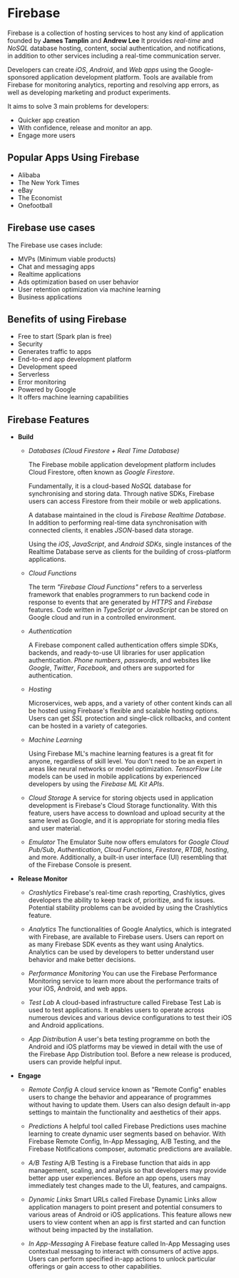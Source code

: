 # Firebase

Firebase is a collection of hosting services to host any kind of application founded by **James Tamplin**
and **Andrew Lee** It provides *real-time* and *NoSQL* database hosting, content, social authentication, and notifications, in addition to other services including a real-time communication server.

Developers can create *iOS*, *Android*, and *Web apps* using the Google-sponsored application development platform. Tools are available from Firebase for monitoring analytics, reporting and resolving app errors, as well as developing marketing and product experiments.

It aims to solve 3 main problems for developers:
- Quicker app creation
- With confidence, release and monitor an app.
- Engage more users

## Popular Apps Using Firebase
- Alibaba
- The New York Times
- eBay 
- The Economist
- Onefootball

## Firebase use cases
The Firebase use cases include:
- MVPs (Minimum viable products)
- Chat and messaging apps
- Realtime applications
- Ads optimization based on user behavior
- User retention optimization via machine learning
- Business applications

## Benefits of using Firebase
- Free to start (Spark plan is free)
- Security
- Generates traffic to apps
- End-to-end app development platform
- Development speed
- Serverless
- Error monitoring
- Powered by Google
- It offers machine learning capabilities

## Firebase Features

* __Build__
  * _Databases (Cloud Firestore + Real Time Database)_  

    The Firebase mobile application development platform includes Cloud Firestore, often known as _Google Firestore_.

    Fundamentally, it is a cloud-based _NoSQL_ database for synchronising and storing data. Through native SDKs, Firebase users can access Firestore from their mobile or web applications.

    A database maintained in the cloud is _Firebase Realtime Database_. In addition to performing real-time data synchronisation with connected clients, it enables _JSON_-based data storage.

    Using the _iOS_, _JavaScript_, and _Android SDKs_, single instances of the Realtime Database serve as clients for the building of cross-platform applications.

  * _Cloud Functions_

    The term _"Firebase Cloud Functions"_ refers to a serverless framework that enables programmers to run backend code in response to events that are generated by _HTTPS_ and _Firebase_ features. Code written in _TypeScript_ or _JavaScript_ can be stored on Google cloud and run in a controlled environment.

  * _Authentication_
   
    A Firebase component called authentication offers simple SDKs, backends, and ready-to-use UI libraries for user application authentication. _Phone numbers_, _passwords_, and websites like _Google_, _Twitter_, _Facebook_, and others are supported for authentication.

  * _Hosting_

    Microservices, web apps, and a variety of other content kinds can all be hosted using Firebase's flexible and scalable hosting options. Users can get _SSL_ protection and single-click rollbacks, and content can be hosted in a variety of categories.

  * _Machine Learning_
  
    Using Firebase ML's machine learning features is a great fit for anyone, regardless of skill level. You don't need to be an expert in areas like neural networks or model optimization. _TensorFlow Lite_ models can be used in mobile applications by experienced developers by using the _Firebase ML Kit APIs_.

  * _Cloud Storage_
    A service for storing objects used in application development is Firebase's Cloud Storage functionality. With this feature, users have access to download and upload security at the same level as Google, and it is appropriate for storing media files and user material.

  * _Emulator_
    The Emulator Suite now offers emulators for _Google Cloud Pub/Sub_, _Authentication_, _Cloud Functions_, _Firestore_, _RTDB_, _hosting_, and more. Additionally, a built-in user interface (UI) resembling that of the Firebase Console is present.
  
* __Release Monitor__
  * _Crashlytics_
    Firebase's real-time crash reporting, Crashlytics, gives developers the ability to keep track of, prioritize, and fix issues. Potential stability problems can be avoided by using the Crashlytics feature.

  * _Analytics_
    The functionalities of Google Analytics, which is integrated with Firebase, are available to Firebase users. Users can report on as many Firebase SDK events as they want using Analytics. Analytics can be used by developers to better understand user behavior and make better decisions.
    
  * _Performance Monitoring_
    You can use the Firebase Performance Monitoring service to learn more about the performance traits of your iOS, Android, and web apps.

  * _Test Lab_
    A cloud-based infrastructure called Firebase Test Lab is used to test applications. It enables users to operate across numerous devices and various device configurations to test their iOS and Android applications.

  * _App Distribution_
    A user's beta testing programme on both the Android and iOS platforms may be viewed in detail with the use of the Firebase App Distribution tool. Before a new release is produced, users can provide helpful input.
  
* __Engage__
  * _Remote Config_
    A cloud service known as "Remote Config" enables users to change the behavior and appearance of programmes without having to update them. Users can also design default in-app settings to maintain the functionality and aesthetics of their apps.

  * _Predictions_
    A helpful tool called Firebase Predictions uses machine learning to create dynamic user segments based on behavior. With Firebase Remote Config, In-App Messaging, A/B Testing, and the Firebase Notifications composer, automatic predictions are available.

  * _A/B Testing_
    A/B Testing is a Firebase function that aids in app management, scaling, and analysis so that developers may provide better app user experiences. Before an app opens, users may immediately test changes made to the UI, features, and campaigns.

  * _Dynamic Links_
    Smart URLs called Firebase Dynamic Links allow application managers to point present and potential consumers to various areas of Android or iOS applications. This feature allows new users to view content when an app is first started and can function without being impacted by the installation.

  * _In App-Messaging_
    A Firebase feature called In-App Messaging uses contextual messaging to interact with consumers of active apps. Users can perform specified in-app actions to unlock particular offerings or gain access to other capabilities.
